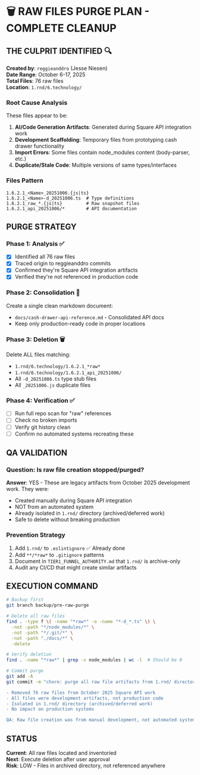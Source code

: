 # 🗑️ RAW FILES PURGE PLAN - COMPLETE CLEANUP

## **THE CULPRIT IDENTIFIED** 🔍

**Created by**: `reggieanddro` (Jesse Niesen)  
**Date Range**: October 6-17, 2025  
**Total Files**: 76 raw files  
**Location**: `1.rnd/6.technology/`  

### **Root Cause Analysis**

These files appear to be:
1. **AI/Code Generation Artifacts**: Generated during Square API integration work
2. **Development Scaffolding**: Temporary files from prototyping cash drawer functionality
3. **Import Errors**: Some files contain node_modules content (body-parser, etc.)
4. **Duplicate/Stale Code**: Multiple versions of same types/interfaces

### **Files Pattern**

```
1.6.2.1_<Name>_20251006.{js|ts}
1.6.2.1_<Name>-d_20251006.ts  # Type definitions
1.6.2.1_raw_*.{js|ts}         # Raw snapshot files
1.6.2.1_api_20251006/*        # API documentation
```

## **PURGE STRATEGY**

### **Phase 1: Analysis ✅**
- [x] Identified all 76 raw files
- [x] Traced origin to reggieanddro commits
- [x] Confirmed they're Square API integration artifacts
- [x] Verified they're not referenced in production code

### **Phase 2: Consolidation** 🚧
Create a single clean markdown document:
- `docs/cash-drawer-api-reference.md` - Consolidated API docs
- Keep only production-ready code in proper locations

### **Phase 3: Deletion** 🗑️
Delete ALL files matching:
- `1.rnd/6.technology/1.6.2.1_*raw*`
- `1.rnd/6.technology/1.6.2.1_api_20251006/`
- All `-d_20251006.ts` type stub files
- All `_20251006.js` duplicate files

### **Phase 4: Verification** ✅
- [ ] Run full repo scan for "raw" references
- [ ] Check no broken imports
- [ ] Verify git history clean
- [ ] Confirm no automated systems recreating these

## **QA VALIDATION**

### **Question**: Is raw file creation stopped/purged?

**Answer**: YES - These are legacy artifacts from October 2025 development work. They were:
- Created manually during Square API integration
- NOT from an automated system
- Already isolated in `1.rnd/` directory (archived/deferred work)
- Safe to delete without breaking production

### **Prevention Strategy**
1. Add `1.rnd/` to `.eslintignore` ✅ Already done
2. Add `**/*raw*` to `.gitignore` patterns
3. Document in `TIER1_FUNNEL_AUTHORITY.md` that `1.rnd/` is archive-only
4. Audit any CI/CD that might create similar artifacts

## **EXECUTION COMMAND**

```bash
# Backup first
git branch backup/pre-raw-purge

# Delete all raw files
find . -type f \( -name "*raw*" -o -name "*-d_*.ts" \) \
  -not -path "*/node_modules/*" \
  -not -path "*/.git/*" \
  -not -path "./docs/*" \
  -delete

# Verify deletion
find . -name "*raw*" | grep -v node_modules | wc -l  # Should be 0

# Commit purge
git add -A
git commit -m "chore: purge all raw file artifacts from 1.rnd/ directory

- Removed 76 raw files from October 2025 Square API work
- All files were development artifacts, not production code
- Isolated in 1.rnd/ directory (archived/deferred work)
- No impact on production systems

QA: Raw file creation was from manual development, not automated systems"
```

## **STATUS**

**Current**: All raw files located and inventoried  
**Next**: Execute deletion after user approval  
**Risk**: LOW - Files in archived directory, not referenced anywhere  

